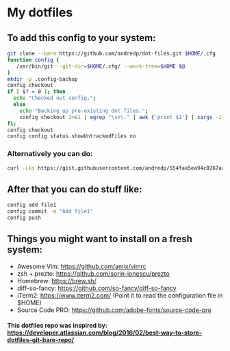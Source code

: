 # My dotfiles

## To add this config to your system:

```bash
git clone --bare https://github.com/andredp/dot-files.git $HOME/.cfg
function config {
   /usr/bin/git --git-dir=$HOME/.cfg/ --work-tree=$HOME $@
}
mkdir -p .config-backup
config checkout
if [ $? = 0 ]; then
  echo "Checked out config.";
  else
    echo "Backing up pre-existing dot files.";
    config checkout 2>&1 | egrep "\s+\." | awk {'print $1'} | xargs -I{} mv {} .config-backup/{}
fi;
config checkout
config config status.showUntrackedFiles no

```

### Alternatively you can do:
```bash
curl -Lks https://gist.githubusercontent.com/andredp/554faa5ea94c0267aa5cf6698a004ab4/raw/2d85a90acde7d90faa50d45e586eabe871b1114f/cfg-install.sh | /bin/bash
```

## After that you can do stuff like:

```bash
config add file1
config commit -m "Add file1"
config push 
```

## Things you might want to install on a fresh system:
- Awesome Vim: https://github.com/amix/vimrc
- zsh + prezto: https://github.com/sorin-ionescu/prezto
- Homebrew: https://brew.sh/
- diff-so-fancy: https://github.com/so-fancy/diff-so-fancy
- iTerm2: https://www.iterm2.com/ (Point it to read the configuration file in $HOME)
- Source Code PRO: https://github.com/adobe-fonts/source-code-pro

#### This dotfiles repo was inspired by: https://developer.atlassian.com/blog/2016/02/best-way-to-store-dotfiles-git-bare-repo/

